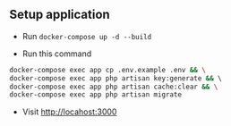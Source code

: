 ## Setup application

- Run `docker-compose up -d --build`

- Run this command
```bash
docker-compose exec app cp .env.example .env && \
docker-compose exec app php artisan key:generate && \ 
docker-compose exec app php artisan cache:clear && \
docker-compose exec app php artisan migrate
```
- Visit [http://locahost:3000](http://localhost:3000)